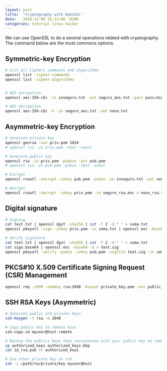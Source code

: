 ```yaml
---
layout: post
title:  "Cryptography with OpenSSL"
date:   2018-12-09 12:12:00 -0300
categories: tutorial linux hacker
---
```

We can use OpenSSL to do a several operations related with cryptography. The command below are the most commons options.

## Symmetric-key Encryption
```bash
# List all Ciphers commands and algorithms
openssl list -cipher-commands
openssl list -cipher-algorithms


# AES encryption
openssl aes-256-cbc -in inseguro.txt -out seguro_aes.txt -pass pass:minhasenha

# AES decryption
openssl aes-256-cbc -d -in seguro_aes.txt -out novo.txt
```

## Asymmetric-key Encryption
```bash
# Generate private key
openssl genrsa -out priv.pem 1024 
# openssl rsa -in priv.pem -text -noout

# Generate public key
openssl rsa -in priv.pem -pubout -out pub.pem
# openssl rsa -in pub.pem -pubin -text -noout

# Encrypt
openssl rsautl -encrypt -inkey pub.pem -pubin -in inseguro.txt -out seguro_rsa.enc

# Decrypt
openssl rsautl -decrypt -inkey priv.pem -in seguro_rsa.enc > novo_rsa.txt
```

## Digital signature
```bash
# Signing
cat text.txt | openssl dgst -sha256 | cut -f 2 -d " " > soma.txt
openssl pkeyutl -sign -inkey priv.pem -in soma.txt | openssl enc -base64 > sign.base64

# Verify signature
cat text.txt | openssl dgst -sha256 | cut -f 2 -d " " > soma.txt
cat sign.base64 | openssl enc -base64 -d > text.sig
openssl pkeyutl -verify -pubin -inkey pub.pem -sigfile text.sig -in soma.txt
```

## PKCS#10 X.509 Certificate Signing Request (CSR) Management
```bash
openssl req -x509 -newkey rsa:2048 -keyout private_key.pem -out public_cert.pem -days 365
```

## SSH RSA Keys (Asymmetric)
```bash
# Generate public and private keys
ssh-keygen -t rsa -b 2048

# Copy public key to remote host
ssh-copy-id myuser@host.remote

# Backup the publics keys then concatenate with your public key on remote host
cp authorized_keys authorized_keys.bkp
cat id_rsa.pub >> authorized_keys

# Use other private key on ssh
ssh -i /path/to/private/key myuser@host
```
